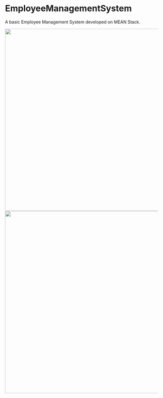# EmployeeManagementSystem
A basic Employee Management System developed on MEAN Stack.

<img src="https://ibb.co/5FcS6Yb" width="600">
<img src="https://ibb.co/dcvZSgV" width="600">
